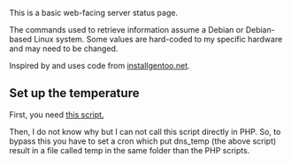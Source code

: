 This is a basic web-facing server status page.

The commands used to retrieve information assume a Debian or Debian-based Linux system. Some values are hard-coded to my specific hardware and may need to be changed.

Inspired by and uses code from [installgentoo.net](http://installgentoo.net).

Set up the temperature
----------------------
First, you need [this script.](https://github.com/lentinj/dns-nas-utils/blob/master/dns-nas-utils/usr/bin/dns_temp)

Then, I do not know why but I can not call this script directly in PHP. So, to bypass this you have to set a cron which put dns_temp (the above script) result in a file called temp in the same folder than the PHP scripts.